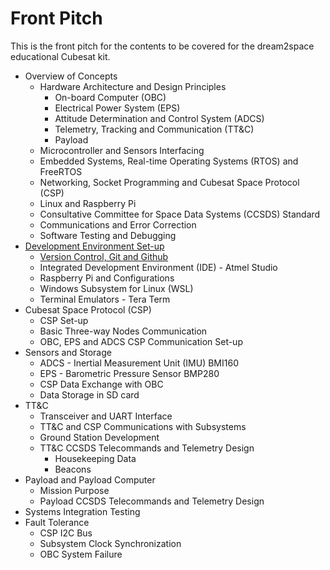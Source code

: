 # Front Pitch

This is the front pitch for the contents to be covered for the dream2space educational Cubesat kit.

- Overview of Concepts
  - Hardware Architecture and Design Principles
    - On-board Computer (OBC)
    - Electrical Power System (EPS)
    - Attitude Determination and Control System (ADCS)
    - Telemetry, Tracking and Communication (TT&C)
    - Payload
  - Microcontroller and Sensors Interfacing
  - Embedded Systems, Real-time Operating Systems (RTOS) and FreeRTOS
  - Networking, Socket Programming and Cubesat Space Protocol (CSP)
  - Linux and Raspberry Pi
  - Consultative Committee for Space Data Systems (CCSDS) Standard
  - Communications and Error Correction
  - Software Testing and Debugging
- [Development Environment Set-up](02-development_setup.md)
  - [Version Control, Git and Github](./02-development_setup.md#version-control--git-and-github)
  - Integrated Development Environment (IDE) - Atmel Studio
  - Raspberry Pi and Configurations
  - Windows Subsystem for Linux (WSL)
  - Terminal Emulators - Tera Term
- Cubesat Space Protocol (CSP)
  - CSP Set-up
  - Basic Three-way Nodes Communication
  - OBC, EPS and ADCS CSP Communication Set-up
- Sensors and Storage
  - ADCS - Inertial Measurement Unit (IMU) BMI160
  - EPS - Barometric Pressure Sensor BMP280
  - CSP Data Exchange with OBC
  - Data Storage in SD card
- TT&C
  - Transceiver and UART Interface
  - TT&C and CSP Communications with Subsystems
  - Ground Station Development
  - TT&C CCSDS Telecommands and Telemetry Design
    - Housekeeping Data
    - Beacons
- Payload and Payload Computer
  - Mission Purpose
  - Payload CCSDS Telecommands and Telemetry Design
- Systems Integration Testing
- Fault Tolerance
  - CSP I2C Bus
  - Subsystem Clock Synchronization
  - OBC System Failure

<!---


- [Front Pitch](#front-pitch)
  - [Overview of Concepts](#overview-of-concepts)
    - [Hardware Architecture and Design Principles](#hardware-architecture-and-design-principles)
      - [On-board Computer (OBC)](#on-board-computer--obc-)
      - [Electrical Power System (EPS)](#electrical-power-system--eps-)
      - [Attitude Determination and Control System (ADCS)](#attitude-determination-and-control-system--adcs-)
      - [Telemetry, Tracking and Communication (TT&C)](#telemetry--tracking-and-communication--tt-c-)
      - [Payload](#payload)
    - [Microcontroller and Sensors Interfacing](#microcontroller-and-sensors-interfacing)
    - [Embedded Systems, Real-time Operating Systems (RTOS) and FreeRTOS](#embedded-systems--real-time-operating-systems--rtos--and-freertos)
    - [Networking, Socket Programming and Cubesat Space Protocol (CSP)](#networking--socket-programming-and-cubesat-space-protocol--csp-)
    - [Linux and Raspberry Pi](#linux-and-raspberry-pi)
    - [Consultative Committee for Space Data Systems (CCSDS) Standard](#consultative-committee-for-space-data-systems--ccsds--standard)
    - [Communications and Error Correction](#communications-and-error-correction)
    - [Software Testing and Debugging](#software-testing-and-debugging)
  - [Development Environment Set-up](#development-environment-set-up)
    - [Version Control, Git and Github](#version-control--git-and-github)
    - [Integrated Development Environment (IDE) - Atmel Studio](#integrated-development-environment--ide----atmel-studio)
    - [Raspberry Pi and Configurations](#raspberry-pi-and-configurations)
    - [Windows Subsystem for Linux (WSL)](#windows-subsystem-for-linux--wsl-)
    - [Terminal Emulators - Tera Term](#terminal-emulators---tera-term)
  - [Cubesat Space Protocol (CSP)](#cubesat-space-protocol--csp-)
    - [CSP Set-up](#csp-set-up)
    - [Basic Three-way Nodes Communication](#basic-three-way-nodes-communication)
    - [OBC, EPS and ADCS CSP Communication Set-up](#obc--eps-and-adcs-csp-communication-set-up)
  - [Sensors and Storage](#sensors-and-storage)
    - [ADCS - Inertial Measurement Unit (IMU) BMI160](#adcs---inertial-measurement-unit--imu--bmi160)
    - [EPS - Barometric Pressure Sensor BMP280](#eps---barometric-pressure-sensor-bmp280)
    - [CSP Data Exchange with OBC](#csp-data-exchange-with-obc)
    - [Data Storage in SD card](#data-storage-in-sd-card)
  - [TT&C](#tt-c)
    - [Transceiver and UART Interface](#transceiver-and-uart-interface)
    - [TT&C and CSP Communications with Subsystems](#tt-c-and-csp-communications-with-subsystems)
    - [Ground Station Development](#ground-station-development)
    - [TT&C CCSDS Telecommands and Telemetry Design](#tt-c-ccsds-telecommands-and-telemetry-design)
      - [Housekeeping Data](#housekeeping-data)
      - [Beacons](#beacons)
  - [Payload and Payload Computer](#payload-and-payload-computer)
    - [Mission Purpose](#mission-purpose)
    - [Payload CCSDS Telecommands and Telemetry Design](#payload-ccsds-telecommands-and-telemetry-design)
  - [Systems Integration Testing](#systems-integration-testing)
  - [Fault Tolerance](#fault-tolerance)
    - [CSP I2C Bus](#csp-i2c-bus)
    - [Subsystem Clock Synchronization](#subsystem-clock-synchronization)
    - [OBC System Failure](#obc-system-failure)

## Overview of Concepts

### Hardware Architecture and Design Principles

#### On-board Computer (OBC)

#### Electrical Power System (EPS)

#### Attitude Determination and Control System (ADCS)

#### Telemetry, Tracking and Communication (TT&C)

#### Payload

### Microcontroller and Sensors Interfacing

### Embedded Systems, Real-time Operating Systems (RTOS) and FreeRTOS

### Networking, Socket Programming and Cubesat Space Protocol (CSP)

### Linux and Raspberry Pi

### Consultative Committee for Space Data Systems (CCSDS) Standard

### Communications and Error Correction

### Software Testing and Debugging

## Development Environment Set-up

### Version Control, Git and Github

### Integrated Development Environment (IDE) - Atmel Studio

### Raspberry Pi and Configurations

### Windows Subsystem for Linux (WSL)

### Terminal Emulators - Tera Term

## Cubesat Space Protocol (CSP)

### CSP Set-up

### Basic Three-way Nodes Communication

### OBC, EPS and ADCS CSP Communication Set-up

## Sensors and Storage

### ADCS - Inertial Measurement Unit (IMU) BMI160

### EPS - Barometric Pressure Sensor BMP280

### CSP Data Exchange with OBC

### Data Storage in SD card

## TT&C

### Transceiver and UART Interface

### TT&C and CSP Communications with Subsystems

### Ground Station Development

### TT&C CCSDS Telecommands and Telemetry Design

#### Housekeeping Data

#### Beacons

## Payload and Payload Computer

### Mission Purpose

### Payload CCSDS Telecommands and Telemetry Design

## Systems Integration Testing

## Fault Tolerance

### CSP I2C Bus

### Subsystem Clock Synchronization

### OBC System Failure
-->
